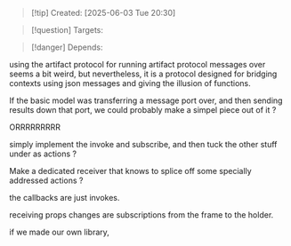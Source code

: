 
>[!tip] Created: [2025-06-03 Tue 20:30]

>[!question] Targets: 

>[!danger] Depends: 

using the artifact protocol for running artifact protocol messages over seems a bit weird, but nevertheless, it is a protocol designed for bridging contexts using json messages and giving the illusion of functions.

If the basic model was transferring a message port over, and then sending results down that port, we could probably make a simpel piece out of it ?

ORRRRRRRRR

simply implement the invoke and subscribe, and then tuck the other stuff under as actions ?


Make a dedicated receiver that knows to splice off some specially addressed actions ?

the callbacks are just invokes.

receiving props changes are subscriptions from the frame to the holder.

if we made our own library,